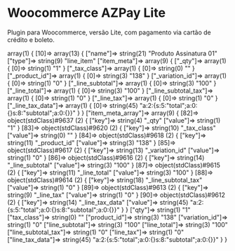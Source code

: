 # Woocommerce AZPay Lite

Plugin para Woocommerce, versão Lite, com pagamento via cartão de crédito e boleto.


array(1) {
 [10]=> array(13) {
   ["name"]=> string(21) "Produto Assinatura 01"
   ["type"]=> string(9) "line_item"
   ["item_meta"]=> array(9) {
     ["_qty"]=> array(1) {
     [0]=> string(1) "1"
   }
   ["_tax_class"]=> array(1) {
     [0]=> string(0) ""
   }
   ["_product_id"]=> array(1) {
     [0]=> string(3) "138"
   }
   ["_variation_id"]=> array(1) {
     [0]=> string(1) "0"
   }
   ["_line_subtotal"]=> array(1) {
      [0]=> string(3) "100" } ["_line_total"]=> array(1) { [0]=> string(3) "100" } ["_line_subtotal_tax"]=> array(1) { [0]=> string(1) "0" } ["_line_tax"]=> array(1) { [0]=> string(1) "0" } ["_line_tax_data"]=> array(1) { [0]=> string(45) "a:2:{s:5:"total";a:0:{}s:8:"subtotal";a:0:{}}" } } ["item_meta_array"]=> array(9) { [82]=> object(stdClass)#9637 (2) { ["key"]=> string(4) "_qty" ["value"]=> string(1) "1" } [83]=> object(stdClass)#9620 (2) { ["key"]=> string(10) "_tax_class" ["value"]=> string(0) "" } [84]=> object(stdClass)#9618 (2) { ["key"]=> string(11) "_product_id" ["value"]=> string(3) "138" } [85]=> object(stdClass)#9617 (2) { ["key"]=> string(13) "_variation_id" ["value"]=> string(1) "0" } [86]=> object(stdClass)#9616 (2) { ["key"]=> string(14) "_line_subtotal" ["value"]=> string(3) "100" } [87]=> object(stdClass)#9615 (2) { ["key"]=> string(11) "_line_total" ["value"]=> string(3) "100" } [88]=> object(stdClass)#9614 (2) { ["key"]=> string(18) "_line_subtotal_tax" ["value"]=> string(1) "0" } [89]=> object(stdClass)#9613 (2) { ["key"]=> string(9) "_line_tax" ["value"]=> string(1) "0" } [90]=> object(stdClass)#9612 (2) { ["key"]=> string(14) "_line_tax_data" ["value"]=> string(45) "a:2:{s:5:"total";a:0:{}s:8:"subtotal";a:0:{}}" } } ["qty"]=> string(1) "1" ["tax_class"]=> string(0) "" ["product_id"]=> string(3) "138" ["variation_id"]=> string(1) "0" ["line_subtotal"]=> string(3) "100" ["line_total"]=> string(3) "100" ["line_subtotal_tax"]=> string(1) "0" ["line_tax"]=> string(1) "0" ["line_tax_data"]=> string(45) "a:2:{s:5:"total";a:0:{}s:8:"subtotal";a:0:{}}" } }